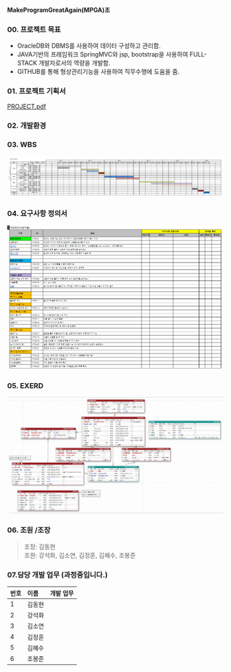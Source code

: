 #### MakeProgramGreatAgain(MPGA)조

### 00. 프로젝트 목표
+ OracleDB와 DBMS를 사용하여 데이터 구성하고 관리함.
+ JAVA기반의 프레임워크 SpringMVC와 jsp, bootstrap을 사용하여 FULL-STACK 개발자로서의 역량을 개발함.
+ GITHUB를 통해 형상관리기능을 사용하여 직무수행에 도움을 줌.


### 01. 프로젝트 기획서  
[PROJECT.pdf](https://github.com/hykim-king/MPGA/blob/main/PROJECT.pdf "PROJECT.pdf")  

### 02. 개발환경

### 03. WBS  
![WBS](https://github.com/hykim-king/MPGA/blob/main/WBS.png "WBS")  

### 04. 요구사항 정의서  
![WANT](https://github.com/hykim-king/MPGA/blob/main/WANT.png "WANT")  

### 05. EXERD  
![EXERD](https://github.com/hykim-king/MPGA/blob/main/EXERD.png "EXERD")  
 
### 06. 조원 /조장  
> 조장: 김동현  
> 조원: 강석화, 김소연, 김정훈, 김혜수, 조봉준  


### 07.담당 개발 업무 (과정중입니다.)  
|번호|이름|개발 업무
|:-----|:-----|:-----|
|1     |김동현 |      |
|2     |강석화 |      |
|3     |김소연 |      |
|4     |김정훈 |      |
|5     |김혜수 |      |
|6     |조봉준 |      |
